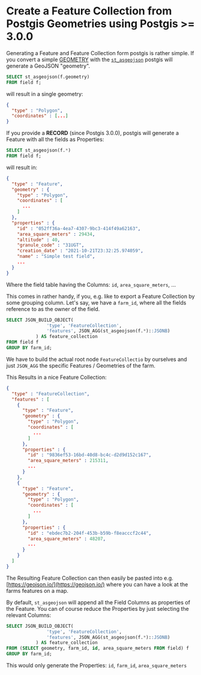 # Create a Feature Collection from Postgis Geometries using Postgis >= 3.0.0


Generating a Feature and Feature Collection form postgis is rather simple. If you convert a simple [GEOMETRY](https://postgis.net/docs/geometry.html) with the [`st_asgeojson`](https://postgis.net/docs/ST_AsGeoJSON.html) postgis will generate a GeoJSON "geometry".

```sql
SELECT st_asgeojson(f.geometry)
FROM field f;
```

will result in a single geometry:

```json
{
  "type" : "Polygon",
  "coordinates" : [...]
}
```

If you provide a **RECORD** (since Postgis 3.0.0), postgis will generate a Feature with all the fields as Properties:

```sql
SELECT st_asgeojson(f.*)
FROM field f;
```

will result in:

```json
{
  "type" : "Feature",
  "geometry" : {
    "type" : "Polygon",
    "coordinates" : [
      ...
    ]
  },
  "properties" : {
    "id" : "052ff36a-4ea7-4307-9bc3-414f49a62163",
    "area_square_meters" : 29434,
    "altitude" : 40,
    "granule_code" : "31UGT",
    "creation_date" : "2021-10-21T23:32:25.974059",
    "name" : "Simple test field",
    ...
  }
}
```

Where the field table having the Columns: `id`, `area_square_meters`, ...

This comes in rather handy, if you, e.g. like to export a Feature Collection by some grouping column. Let's say, we have a `farm_id`, where all the fields reference to as the owner of the field.

```sql
SELECT JSON_BUILD_OBJECT(
               'type', 'FeatureCollection',
               'features', JSON_AGG(st_asgeojson(f.*)::JSONB)
           ) AS feature_collection
FROM field f
GROUP BY farm_id;
```

We have to build the actual root node `FeatureCollectio` by ourselves and just `JSON_AGG` the specific Features / Geometries of the farm.

This Results in a nice Feature Collection:
```json
{
  "type" : "FeatureCollection",
  "features" : [
    {
      "type" : "Feature",
      "geometry" : {
        "type" : "Polygon",
        "coordinates" : [
          ...
        ]
      },
      "properties" : {
        "id" : "9836ef53-16bd-40d8-bc4c-d2d9d152c167",
        "area_square_meters" : 215311,
        ...
      }
    },
    {
      "type" : "Feature",
      "geometry" : {
        "type" : "Polygon",
        "coordinates" : [
          ...
        ]
      },
      "properties" : {
        "id" : "ebdec7b2-204f-453b-b59b-f8eacccf2c44",
        "area_square_meters" : 48207,
        ...
      }
    }
  ]
}
```

The Resulting Feature Collection can then easily be pasted into e.g. [https://geojson.io/](https://geojson.io/) where you can have a look at the farms features on a map.

By default, `st_asgeojson` will append all the Field Columns as properties of the Feature. You can of course reduce the Properties by just selecting the relevant Columns:

```sql
SELECT JSON_BUILD_OBJECT(
               'type', 'FeatureCollection',
               'features', JSON_AGG(st_asgeojson(f.*)::JSONB)
           ) AS feature_collection
FROM (SELECT geometry, farm_id, id, area_square_meters FROM field) f
GROUP BY farm_id;
```

This would only generate the Properties: `id`, `farm_id`, `area_square_meters`

